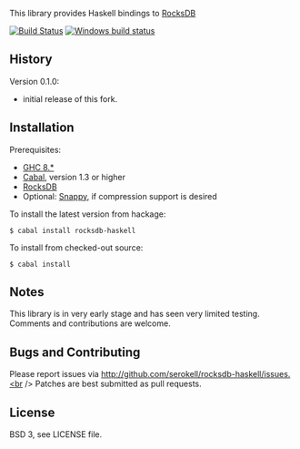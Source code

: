 This library provides Haskell bindings to
[RocksDB](http://rocksdb.org)

[![Build Status](https://travis-ci.org/serokell/rocksdb-haskell.svg?branch=master)](https://travis-ci.org/serokell/rocksdb-haskell)
[![Windows build status](https://ci.appveyor.com/api/projects/status/x4dmt91wuk8dglw0/branch/master?svg=true)](https://ci.appveyor.com/project/jagajaga/rocksdb-haskell)

## History

Version 0.1.0:

* initial release of this fork.

## Installation

Prerequisites:

* [GHC 8.*](http://www.haskell.org/ghc)
* [Cabal](http://www.haskell.org/cabal), version 1.3 or higher
* [RocksDB](http://rocksdb.org)
* Optional: [Snappy](http://code.google.com/p/snappy),
  if compression support is desired

To install the latest version from hackage:

```shell
$ cabal install rocksdb-haskell
```

To install from checked-out source:

```shell
$ cabal install
```

## Notes

This library is in very early stage and has seen very limited testing. Comments
and contributions are welcome.

## Bugs and Contributing

Please report issues via http://github.com/serokell/rocksdb-haskell/issues.<br />
Patches are best submitted as pull requests.

## License

BSD 3, see LICENSE file.
